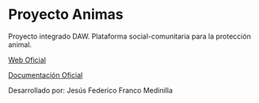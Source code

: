 Proyecto Animas
============================

Proyecto integrado DAW.
Plataforma social-comunitaria para la protección animal.

[Web Oficial](http://animas.herokuapp.com/)

[Documentación Oficial](https://FedeFranco.github.io/animas/)

Desarrollado por: Jesús Federico Franco Medinilla

